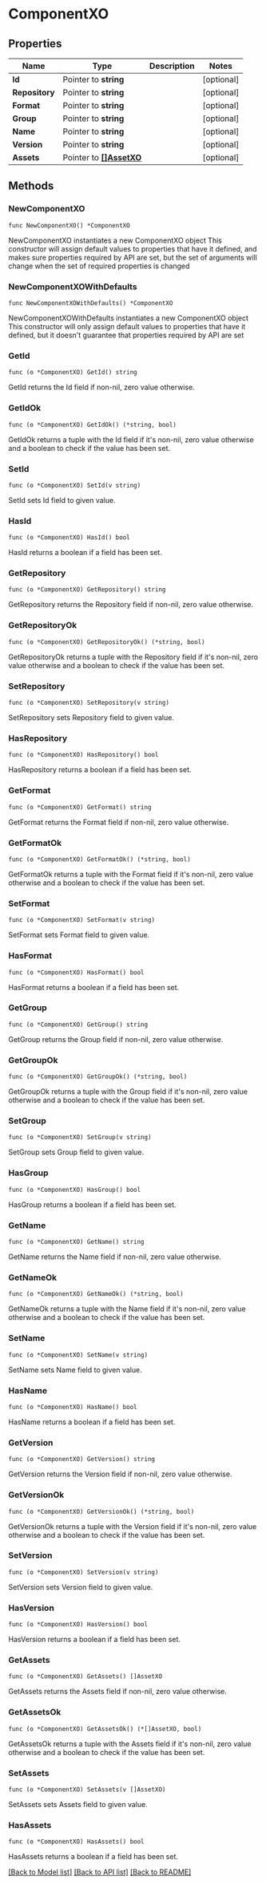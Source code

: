 # ComponentXO

## Properties

Name | Type | Description | Notes
------------ | ------------- | ------------- | -------------
**Id** | Pointer to **string** |  | [optional] 
**Repository** | Pointer to **string** |  | [optional] 
**Format** | Pointer to **string** |  | [optional] 
**Group** | Pointer to **string** |  | [optional] 
**Name** | Pointer to **string** |  | [optional] 
**Version** | Pointer to **string** |  | [optional] 
**Assets** | Pointer to [**[]AssetXO**](AssetXO.md) |  | [optional] 

## Methods

### NewComponentXO

`func NewComponentXO() *ComponentXO`

NewComponentXO instantiates a new ComponentXO object
This constructor will assign default values to properties that have it defined,
and makes sure properties required by API are set, but the set of arguments
will change when the set of required properties is changed

### NewComponentXOWithDefaults

`func NewComponentXOWithDefaults() *ComponentXO`

NewComponentXOWithDefaults instantiates a new ComponentXO object
This constructor will only assign default values to properties that have it defined,
but it doesn't guarantee that properties required by API are set

### GetId

`func (o *ComponentXO) GetId() string`

GetId returns the Id field if non-nil, zero value otherwise.

### GetIdOk

`func (o *ComponentXO) GetIdOk() (*string, bool)`

GetIdOk returns a tuple with the Id field if it's non-nil, zero value otherwise
and a boolean to check if the value has been set.

### SetId

`func (o *ComponentXO) SetId(v string)`

SetId sets Id field to given value.

### HasId

`func (o *ComponentXO) HasId() bool`

HasId returns a boolean if a field has been set.

### GetRepository

`func (o *ComponentXO) GetRepository() string`

GetRepository returns the Repository field if non-nil, zero value otherwise.

### GetRepositoryOk

`func (o *ComponentXO) GetRepositoryOk() (*string, bool)`

GetRepositoryOk returns a tuple with the Repository field if it's non-nil, zero value otherwise
and a boolean to check if the value has been set.

### SetRepository

`func (o *ComponentXO) SetRepository(v string)`

SetRepository sets Repository field to given value.

### HasRepository

`func (o *ComponentXO) HasRepository() bool`

HasRepository returns a boolean if a field has been set.

### GetFormat

`func (o *ComponentXO) GetFormat() string`

GetFormat returns the Format field if non-nil, zero value otherwise.

### GetFormatOk

`func (o *ComponentXO) GetFormatOk() (*string, bool)`

GetFormatOk returns a tuple with the Format field if it's non-nil, zero value otherwise
and a boolean to check if the value has been set.

### SetFormat

`func (o *ComponentXO) SetFormat(v string)`

SetFormat sets Format field to given value.

### HasFormat

`func (o *ComponentXO) HasFormat() bool`

HasFormat returns a boolean if a field has been set.

### GetGroup

`func (o *ComponentXO) GetGroup() string`

GetGroup returns the Group field if non-nil, zero value otherwise.

### GetGroupOk

`func (o *ComponentXO) GetGroupOk() (*string, bool)`

GetGroupOk returns a tuple with the Group field if it's non-nil, zero value otherwise
and a boolean to check if the value has been set.

### SetGroup

`func (o *ComponentXO) SetGroup(v string)`

SetGroup sets Group field to given value.

### HasGroup

`func (o *ComponentXO) HasGroup() bool`

HasGroup returns a boolean if a field has been set.

### GetName

`func (o *ComponentXO) GetName() string`

GetName returns the Name field if non-nil, zero value otherwise.

### GetNameOk

`func (o *ComponentXO) GetNameOk() (*string, bool)`

GetNameOk returns a tuple with the Name field if it's non-nil, zero value otherwise
and a boolean to check if the value has been set.

### SetName

`func (o *ComponentXO) SetName(v string)`

SetName sets Name field to given value.

### HasName

`func (o *ComponentXO) HasName() bool`

HasName returns a boolean if a field has been set.

### GetVersion

`func (o *ComponentXO) GetVersion() string`

GetVersion returns the Version field if non-nil, zero value otherwise.

### GetVersionOk

`func (o *ComponentXO) GetVersionOk() (*string, bool)`

GetVersionOk returns a tuple with the Version field if it's non-nil, zero value otherwise
and a boolean to check if the value has been set.

### SetVersion

`func (o *ComponentXO) SetVersion(v string)`

SetVersion sets Version field to given value.

### HasVersion

`func (o *ComponentXO) HasVersion() bool`

HasVersion returns a boolean if a field has been set.

### GetAssets

`func (o *ComponentXO) GetAssets() []AssetXO`

GetAssets returns the Assets field if non-nil, zero value otherwise.

### GetAssetsOk

`func (o *ComponentXO) GetAssetsOk() (*[]AssetXO, bool)`

GetAssetsOk returns a tuple with the Assets field if it's non-nil, zero value otherwise
and a boolean to check if the value has been set.

### SetAssets

`func (o *ComponentXO) SetAssets(v []AssetXO)`

SetAssets sets Assets field to given value.

### HasAssets

`func (o *ComponentXO) HasAssets() bool`

HasAssets returns a boolean if a field has been set.


[[Back to Model list]](../README.md#documentation-for-models) [[Back to API list]](../README.md#documentation-for-api-endpoints) [[Back to README]](../README.md)



